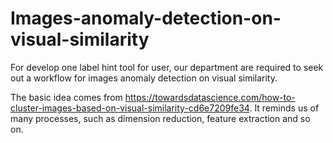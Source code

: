# Images-anomaly-detection-on-visual-similarity
For develop one label hint tool for user, our department are required to seek out a workflow for images anomaly detection on visual similarity.

The basic idea comes from https://towardsdatascience.com/how-to-cluster-images-based-on-visual-similarity-cd6e7209fe34.
It reminds us of many processes, such as dimension reduction, feature extraction and so on.
